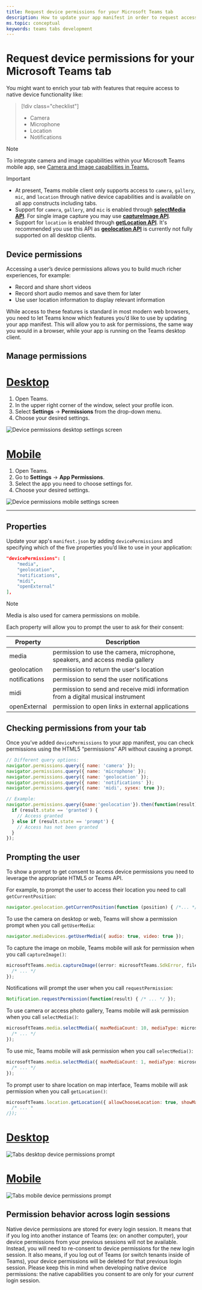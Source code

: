 ```yaml
---
title: Request device permissions for your Microsoft Teams tab
description: How to update your app manifest in order to request access to native features that usually require user consent
ms.topic: conceptual
keywords: teams tabs development
---
```


# Request device permissions for your Microsoft Teams tab

You might want to enrich your tab with features that require access to native device functionality like:

> [!div class="checklist"]
>
> * Camera
> * Microphone
> * Location
> * Notifications

> [!NOTE]
> To integrate camera and image capabilities within your Microsoft Teams mobile app, see [Camera and image capabilities in Teams.](../../concepts/device-capabilities/mobile-camera-image-permissions.md)

> [!IMPORTANT]
>
> * At present, Teams mobile client only supports access to `camera`, `gallery`, `mic`, and `location` through native device capabilities and is available on all app constructs including tabs. </br>
> * Support for `camera`, `gallery`, and `mic` is enabled through [**selectMedia API**](/javascript/api/@microsoft/teams-js/media?view=msteams-client-js-latest#selectMedia_MediaInputs___error__SdkError__attachments__Media_______void_&preserve-view=true). For single image capture you may use [**captureImage API**](/javascript/api/@microsoft/teams-js/microsoftteams?view=msteams-client-js-latest#captureimage--error--sdkerror--files--file-------void-&preserve-view=true).
> * Support for `location` is enabled through [**getLocation API**](/javascript/api/@microsoft/teams-js/location?view=msteams-client-js-latest#getLocation_LocationProps___error__SdkError__location__Location_____void_&preserve-view=true). It's recommended you use this API as [**geolocation API**](../../resources/schema/manifest-schema.md#devicepermissions) is currently not fully supported on all desktop clients.

## Device permissions

Accessing a user’s device permissions allows you to build much richer experiences, for example:

* Record and share short videos
* Record short audio memos and save them for later
* Use user location information to display relevant information

While access to these features is standard in most modern web browsers, you need to let Teams know which features you’d like to use by updating your app manifest. This will allow you to ask for permissions, the same way you would in a browser, while your app is running on the Teams desktop client.

## Manage permissions

# [Desktop](#tab/desktop)

1. Open Teams.
1. In the upper right corner of the window, select your profile icon.
1. Select **Settings** -> **Permissions** from the drop-down menu.
1. Choose your desired settings.

![Device permissions desktop settings screen](../../assets/images/tabs/device-permissions.png)

# [Mobile](#tab/mobile)

1. Open Teams.
1. Go to **Settings** -> **App Permissions**.
1. Select the app you need to choose settings for.
1. Choose your desired settings.

![Device permissions mobile settings screen](../../assets/images/tabs/MobilePermissions.png)

---

## Properties

Update your app's `manifest.json` by adding `devicePermissions` and specifying which of the five properties you’d like to use in your application:

``` json
"devicePermissions": [
    "media",
    "geolocation",
    "notifications",
    "midi",
    "openExternal"
],
```
> [!Note]
>
> Media is also used for camera permissions on mobile.

Each property will allow you to prompt the user to ask for their consent:

| Property      | Description   |
| --- | --- |
| media         | permission to use the camera, microphone, speakers, and access media gallery |
| geolocation   | permission to return the user's location      |
| notifications | permission to send the user notifications      |
| midi          | permission to send and receive midi information from a digital musical instrument   |
| openExternal  | permission to open links in external applications  |

## Checking permissions from your tab

Once you’ve added `devicePermissions` to your app manifest, you can check permissions using the HTML5 “permissions” API without causing a prompt.

``` Javascript
// Different query options:
navigator.permissions.query({ name: 'camera' });
navigator.permissions.query({ name: 'microphone' });
navigator.permissions.query({ name: 'geolocation' });
navigator.permissions.query({ name: 'notifications' });
navigator.permissions.query({ name: 'midi', sysex: true });

// Example:
navigator.permissions.query({name:'geolocation'}).then(function(result) {
  if (result.state == 'granted') {
    // Access granted
  } else if (result.state == 'prompt') {
    // Access has not been granted
  }
});
```

## Prompting the user

To show a prompt to get consent to access device permissions you need to leverage the appropriate HTML5 or Teams API. 

For example, to prompt the user to access their location you need to call `getCurrentPosition`:

```Javascript
navigator.geolocation.getCurrentPosition(function (position) { /*... */ });
```

To use the camera on desktop or web, Teams will show a permission prompt when you call `getUserMedia`:

```Javascript
navigator.mediaDevices.getUserMedia({ audio: true, video: true });
```

To capture the image on mobile, Teams mobile will ask for permission when you call `captureImage()`:

```Javascript
microsoftTeams.media.captureImage((error: microsoftTeams.SdkError, files: microsoftTeams.media.File[]) => {
  /* ... */
});
```

Notifications will prompt the user when you call `requestPermission`:

```Javascript
Notification.requestPermission(function(result) { /* ... */ });
```

To use camera or access photo gallery, Teams mobile will ask permission when you call `selectMedia()`:

```JavaScript
microsoftTeams.media.selectMedia({ maxMediaCount: 10, mediaType: microsoftTeams.media.MediaType.Image }, (error: microsoftTeams.SdkError, attachments: microsoftTeams.media.Media[]) => {
  /* ... */
});
```

To use mic, Teams mobile will ask permission when you call `selectMedia()`:

```JavaScript 
microsoftTeams.media.selectMedia({ maxMediaCount: 1, mediaType: microsoftTeams.media.MediaType.Audio }, (error: microsoftTeams.SdkError, attachments: microsoftTeams.media.Media[]) => {
  /* ... */
});
```

To prompt user to share location on map interface, Teams mobile will ask permission when you call `getLocation()`:

```JavaScript 
microsoftTeams.location.getLocation({ allowChooseLocation: true, showMap: true }, (error: microsoftTeams.SdkError, location: microsoftTeams.location.Location) => {
  /* ... *
/});
```

# [Desktop](#tab/desktop)

![Tabs desktop device permissions prompt](~/assets/images/tabs/device-permissions-prompt.png)

# [Mobile](#tab/mobile)

![Tabs mobile device permissions prompt](../../assets/images/tabs/MobileLocationPermission.png)


## Permission behavior across login sessions

Native device permissions are stored for every login session. It means that if you log into another instance of Teams (ex: on another computer), your device permissions from your previous sessions will not be available. Instead, you will need to re-consent to device permissions for the new login session. It also means, if you log out of Teams (or switch tenants inside of Teams), your device permissions will be deleted for that previous login session. Please keep this in mind when developing native device permissions: the native capabilities you consent to are only for your _current_ login session.
